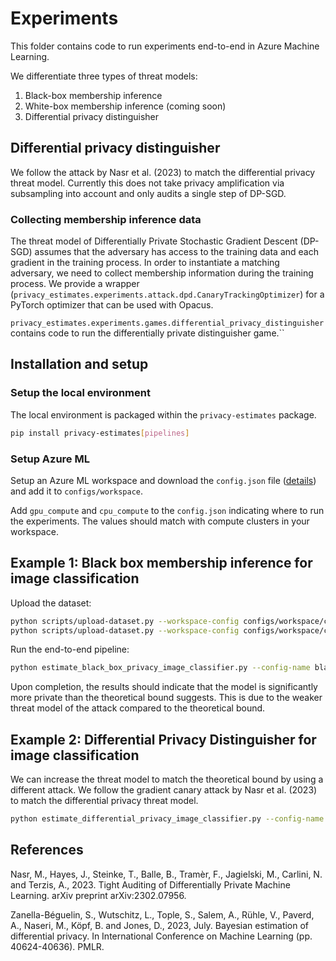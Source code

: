 # Experiments

This folder contains code to run experiments end-to-end in Azure Machine Learning.

We differentiate three types of threat models:
1. Black-box membership inference
2. White-box membership inference (coming soon)
3. Differential privacy distinguisher

## Differential privacy distinguisher

We follow the attack by Nasr et al. (2023) to match the differential privacy threat model.
Currently this does not take privacy amplification via subsampling into account and only audits a single step of DP-SGD.

### Collecting membership inference data

The threat model of Differentially Private Stochastic Gradient Descent (DP-SGD) assumes that the adversary has access to the training data and each gradient in the training process.
In order to instantiate a matching adversary, we need to collect membership information during the training process.
We provide a wrapper (`privacy_estimates.experiments.attack.dpd.CanaryTrackingOptimizer`) for a PyTorch optimizer that can be used with Opacus.

`privacy_estimates.experiments.games.differential_privacy_distinguisher` contains code to run the differentially private distinguisher game.``

## Installation and setup

### Setup the local environment

The local environment is packaged within the `privacy-estimates` package.

```bash
pip install privacy-estimates[pipelines]
```

### Setup Azure ML

Setup an Azure ML workspace and download the `config.json` file ([details](https://docs.microsoft.com/en-us/azure/machine-learning/how-to-configure-environment#workspace)) and add it to `configs/workspace`.

Add `gpu_compute` and `cpu_compute` to the `config.json` indicating where to run the experiments.
The values should match with compute clusters in your workspace.


## Example 1: Black box membership inference for image classification

Upload the dataset:

```bash
python scripts/upload-dataset.py --workspace-config configs/workspace/config.json --dataset-name CIFAR10Normalized --split train
python scripts/upload-dataset.py --workspace-config configs/workspace/config.json --dataset-name CIFAR10Normalized --split test
```

Run the end-to-end pipeline:

``` bash
python estimate_black_box_privacy_image_classifier.py --config-name black_box_image_classifier +submit=True
```

Upon completion, the results should indicate that the model is significantly more private than the theoretical bound suggests.
This is due to the weaker threat model of the attack compared to the theoretical bound.

## Example 2: Differential Privacy Distinguisher for image classification

We can increase the threat model to match the theoretical bound by using a different attack.
We follow the gradient canary attack by Nasr et al. (2023) to match the differential privacy threat model.

```bash
python estimate_differential_privacy_image_classifier.py --config-name dpd_image_classifier +submit=True
```


## References

Nasr, M., Hayes, J., Steinke, T., Balle, B., Tramèr, F., Jagielski, M., Carlini, N. and Terzis, A., 2023. Tight Auditing of Differentially Private Machine Learning. arXiv preprint arXiv:2302.07956.

Zanella-Béguelin, S., Wutschitz, L., Tople, S., Salem, A., Rühle, V., Paverd, A., Naseri, M., Köpf, B. and Jones, D., 2023, July. Bayesian estimation of differential privacy. In International Conference on Machine Learning (pp. 40624-40636). PMLR.

